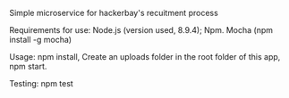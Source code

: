 Simple microservice for hackerbay's recuitment process

Requirements for use:
Node.js (version used, 8.9.4);
Npm.
Mocha (npm install -g mocha)

Usage:
npm install,
Create an uploads folder in the root folder of this app,
npm start.

Testing: npm test
